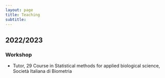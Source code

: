 ```yaml
---
layout: page
title: Teaching
subtitle: 
---
```


## 2022/2023
### Workshop

- Tutor, 29 Course in Statistical methods for applied biological science, Società Italiana di Biometria
